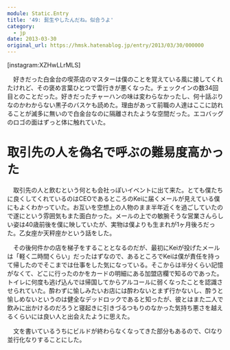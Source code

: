 ```yaml
---
module: Static.Entry
title: '49: 髭生やしたんだね。似合うよ'
category:
  - jp
date: 2013-03-30
original_url: https://hmsk.hatenablog.jp/entry/2013/03/30/000000
---
```


[instagram:XZHwLLrMLS]

　好きだった白金台の喫茶店のマスターは僕のことを覚えている風に接してくれたけれど、その褒め言葉ひとつで雲行きが悪くなった。チェックインの数34回目とのことだった。好きだったチャーハンの味は変わらなかったし、何十話ぶりなのかわからない黒子のバスケも読めた。理由があって前職の人達はここに訪れることが滅多に無いので白金台なのに隔離されたような空間だった。エコバッグのロゴの面はずっと体に触れていた。

# 取引先の人を偽名で呼ぶの難易度高かった

　取引先の人と飲むという何とも会社っぽいイベントに出て来た。とても僕たちに良くしてくれているのはCEOであるところのKeiに届くメールが見えている僕にもよくわかっていた。お互いを空想上の人物のまま半年近くを過ごしていたので遂にという雰囲気もまた面白かった。メールの上での敏腕そうな営業さんらしい姿は40歳前後を僕に映していたが、実物は僕よりも生まれが1ヶ月後ろだった。乙女座か天秤座かという話をした。

　その後何件かの店を梯子をすることとなるのだが、最初にKeiが投げたメールは「軽く二時間くらい」だったはずなので、あるところでKeiは僕が責任を持って帰したのでそこまでは仕事をした気になっている。そこからは半分くらい記憶がなくて、どこに行ったのかをカードの明細にある加盟店欄で知るのであった。トイレに何度も逃げ込んでは帰国してからアルコールに弱くなったことを認識させられていた。酔わずに愉しみたいお店には酔わないとまず行かないし、酔うと愉しめないというのは健全なデッドロックであると知ったが、彼とはまた二人で飲みに出かけるのだろうと寝起きに引きづるつもりのなかった気持ち悪さを越えるくらいには良い人と出会えたように思えた。

　文を書いているうちにビルドが終わらなくなってきた部分もあるので、CIなり並行化なりすることにした。
